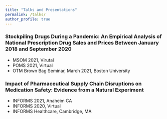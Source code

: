 ```yaml
---
title: "Talks and Presentations"
permalink: /talks/
author_profile: true
---
```


### Stockpiling Drugs During a Pandemic: An Empirical Analysis of National Prescription Drug Sales and Prices Between January 2018 and September 2020
- MSOM 2021, Virutal
- POMS 2021, Virtual
- OTM Brown Bag Seminar, March 2021, Boston University

### Impact of Pharmaceutical Supply Chain Disruptions on Medication Safety: Evidence from a Natural Experiment
- INFORMS 2021, Anaheim CA
- INFORMS 2020, Virtual
- INFORMS Healthcare, Cambridge, MA
